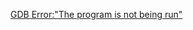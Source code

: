 [GDB Error:"The program is not being run"](http://www.gdbtutorial.com/gdb-error-program-not-being-run)  
